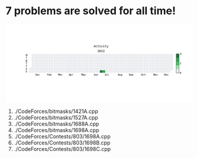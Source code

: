 **7** problems are solved for all time!
========================================
![](heatmap.png)
1. ./CodeForces/bitmasks/1421A.cpp
2. ./CodeForces/bitmasks/1527A.cpp
3. ./CodeForces/bitmasks/1688A.cpp
4. ./CodeForces/bitmasks/1698A.cpp
5. ./CodeForces/Contests/803/1698A.cpp
6. ./CodeForces/Contests/803/1698B.cpp
7. ./CodeForces/Contests/803/1698C.cpp
